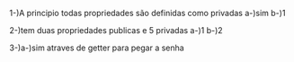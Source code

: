 1-)A principio todas propriedades são definidas como privadas
a-)sim
b-)1

2-)tem duas propriedades publicas e 5 privadas
a-)1
b-)2

3-)a-)sim atraves de getter para pegar a senha
